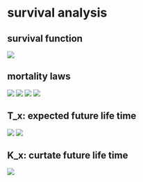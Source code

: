 # survival analysis #
## survival function ##
![](http://i.imgur.com/j9nBrk1.jpg)
## mortality laws ##
![](http://i.imgur.com/jGRixPF.jpg)
![](http://i.imgur.com/BF0DL6v.jpg)
![](http://i.imgur.com/HNA3rZL.jpg)
![](http://i.imgur.com/xg2Hf3k.jpg)
## T_x: expected future life time ##
![](http://i.imgur.com/vJu05ZC.jpg)
![](http://i.imgur.com/N1vEb6J.jpg)
## K_x: curtate future life time ##
![](http://i.imgur.com/gqaLBEj.jpg)
